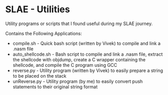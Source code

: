 # SLAE - Utilities
Utility programs or scripts that I found useful during my SLAE journey.

Contains the Following Applications:
* compile.sh - Quick bash script (written by Vivek) to compile and link a .nasm file
* auto_shellcode.sh - Bash script to compile and link a .nasm file, extract the shellcode with objdump, create a C wrapper containing the shellcode, and compile the C program using GCC
* reverse.py - Utility program (written by Vivek) to easily prepare a string to be placed on the stack
* unReverse.py - Utility program (by me) to easily convert push <little-endian string> statements to their original string format